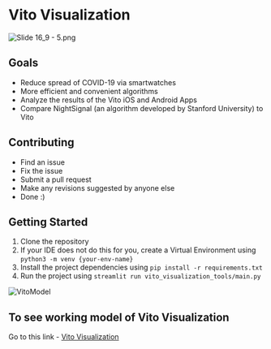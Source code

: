 # Vito Visualization

![Slide 16_9 - 5.png](https://res.craft.do/user/full/23a03a79-af5e-1af9-b4ff-27170389b6b1/doc/E8A107FB-C2C6-499A-87D5-9F8A35BB4524/A6BA068B-263A-494E-9C6A-5773F1AADA1D_2/aKsCBJ7yzxo0PJyxgZxRDEiAWnEsqf2xXyVBu1sAisMz/Slide%2016_9%20-%205.png)

## Goals

- Reduce spread of COVID-19 via smartwatches
- More efficient and convenient algorithms 
- Analyze the results of the Vito iOS and Android Apps
- Compare NightSignal (an algorithm developed by Stanford University) to Vito

## Contributing

- Find an issue
- Fix the issue
- Submit a pull request
- Make any revisions suggested by anyone else
- Done :)

## Getting Started
1. Clone the repository
2. If your IDE does not do this for you, create a Virtual Environment using `python3 -m venv {your-env-name}`
3. Install the project dependencies using `pip install -r requirements.txt`
4. Run the project using `streamlit run vito_visualization_tools/main.py`


![VitoModel](https://user-images.githubusercontent.com/67549402/170885361-98da829f-28d6-4dbd-8027-883a9bdbf2c2.png)

## To see working model of Vito Visualization
Go to this link - [Vito Visualization](https://andreasink-vito-visualization-main-cbklwr.streamlitapp.com/)


